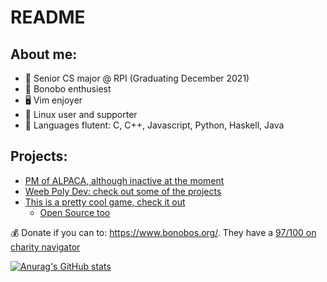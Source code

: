 # README

About me:
---

* 🏫 Senior CS major @ RPI (Graduating December 2021)
* 🦍 Bonobo enthusiest
* 🖥️ Vim enjoyer
* 🐧 Linux user and supporter
* 🤔 Languages flutent: C, C++, Javascript, Python, Haskell, Java 

Projects:
---

* [PM of ALPACA, although inactive at the moment](https://github.com/rpi-alpaca)
* [Weeb Poly Dev: check out some of the projects](https://github.com/weeb-poly) 
* [This is a pretty cool game, check it out](https://torn.space/)
  * [Open Source too](https://github.com/TornDotSpace)

💰 Donate if you can to: https://www.bonobos.org/. They have a [97/100 on charity navigator](https://www.charitynavigator.org/ein/200347301)

[![Anurag's GitHub stats](https://github-readme-stats.vercel.app/api?username=Prasantacharya)](https://github.com/anuraghazra/github-readme-stats)
